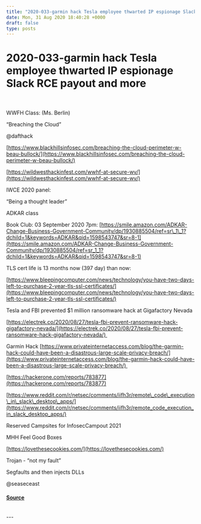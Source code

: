 ```yaml
---
title: "2020-033-garmin hack Tesla employee thwarted IP espionage Slack RCE payout and more"
date: Mon, 31 Aug 2020 18:40:28 +0000
draft: false
type: posts
---
```

# 2020-033-garmin hack Tesla employee thwarted IP espionage Slack RCE payout and more

<br/>

<br/>
WWFH Class: (Ms. Berlin)

“Breaching the Cloud”

@dafthack

[https://www.blackhillsinfosec.com/breaching-the-cloud-perimeter-w-beau-bullock/](https://www.blackhillsinfosec.com/breaching-the-cloud-perimeter-w-beau-bullock/)

[https://wildwesthackinfest.com/wwhf-at-secure-wv/](https://wildwesthackinfest.com/wwhf-at-secure-wv/)

IWCE 2020 panel:

“Being a thought leader”

ADKAR class

Book Club: 03 September 2020 7pm: [https://smile.amazon.com/ADKAR-Change-Business-Government-Community/dp/1930885504/ref=sr\_1\_1?dchild=1&keywords=ADKAR&qid=1598543747&sr=8-1](https://smile.amazon.com/ADKAR-Change-Business-Government-Community/dp/1930885504/ref=sr_1_1?dchild=1&keywords=ADKAR&qid=1598543747&sr=8-1)

  
  

TLS cert life is 13 months now (397 day) than now:  
  
[https://www.bleepingcomputer.com/news/technology/you-have-two-days-left-to-purchase-2-year-tls-ssl-certificates/](https://www.bleepingcomputer.com/news/technology/you-have-two-days-left-to-purchase-2-year-tls-ssl-certificates/)

Tesla and FBI prevented $1 million ransomware hack at Gigafactory Nevada

[https://electrek.co/2020/08/27/tesla-fbi-prevent-ransomware-hack-gigafactory-nevada/](https://electrek.co/2020/08/27/tesla-fbi-prevent-ransomware-hack-gigafactory-nevada/) 

Garmin Hack [https://www.privateinternetaccess.com/blog/the-garmin-hack-could-have-been-a-disastrous-large-scale-privacy-breach/](https://www.privateinternetaccess.com/blog/the-garmin-hack-could-have-been-a-disastrous-large-scale-privacy-breach/) 

  
  

[https://hackerone.com/reports/783877](https://hackerone.com/reports/783877)

[https://www.reddit.com/r/netsec/comments/iifh3r/remote\_code\_execution\_in\_slack\_desktop\_apps/](https://www.reddit.com/r/netsec/comments/iifh3r/remote_code_execution_in_slack_desktop_apps/)

Reserved Campsites for InfosecCampout 2021

MHH Feel Good Boxes

[https://lovethesecookies.com/](https://lovethesecookies.com/)

Trojan - “not my fault”

Segfaults and then injects DLLs

@seaseceast

#### [Source](http://brakeingsecurity.com/2020-033-garmin-hack-tesla-employee-thwarted-ip-espionage-slack-rce-payout-and-more)

<br/>
---
